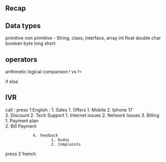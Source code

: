 ## Recap 

## Data types
primitive           non primitive - String, class, interface, array
int
float
double
char
boolean 
byte
long
short


## operators
arithmetic 
logical
comparison 
!   vs   !=


if else 

## IVR

call : 
press 1 English :
                1. Sales 
                        1. Offers
                                1. Mobile
                                2. Iphone 17     
                        2. Discount
                2. Tech Support
                        1. Internet issues
                        2. Network Issues
                3. Billing  
                        1. Payment plan     
                        2. Bill Payment
                        
                4. feedback
                        1. Kudos
                        2. Complaints    
        
press 2 french 











